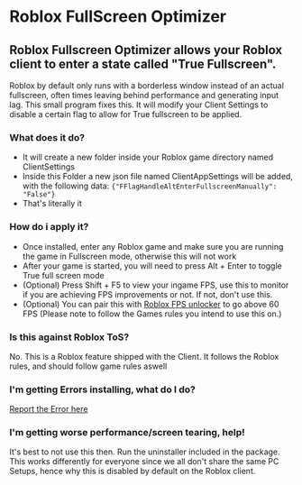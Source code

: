 # Roblox FullScreen Optimizer

## Roblox Fullscreen Optimizer allows your Roblox client to enter a state called "True Fullscreen". 
Roblox by default only runs with a borderless window instead of an actual fullscreen, often times leaving behind performance and generating input lag. This small program fixes this. It will modify your Client Settings to disable a certain flag to allow for True fullscreen to be applied.

### What does it do?
- It will create a new folder inside your Roblox game directory named ClientSettings
- Inside this Folder a new json file named ClientAppSettings will be added, with the following data: `{"FFlagHandleAltEnterFullscreenManually": "False"}`
- That's literally it

### How do i apply it?
- Once installed, enter any Roblox game and make sure you are running the game in Fullscreen mode, otherwise this will not work
- After your game is started, you will need to press Alt + Enter to toggle True full screen mode
- (Optional) Press Shift + F5 to view your ingame FPS, use this to monitor if you are achieving FPS improvements or not. If not, don't use this.
- (Optional) You can pair this with [Roblox FPS unlocker](https://github.com/axstin/rbxfpsunlocker/releases) to go above 60 FPS (Please note to follow the Games rules you intend to use this on.)

### Is this against Roblox ToS?
No. This is a Roblox feature shipped with the Client. It follows the Roblox rules, and should follow game rules aswell

### I'm getting Errors installing, what do I do?
[Report the Error here](https://github.com/KEA12/RobloxFullScreenOptimizer/issues)

### I'm getting worse performance/screen tearing, help!
It's best to not use this then. Run the uninstaller included in the package. This works differently for everyone since we all don't share the same PC Setups, hence why this is disabled by default on the Roblox client. 
